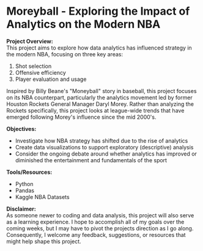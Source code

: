 # Moreyball - Exploring the Impact of Analytics on the Modern NBA 

**Project Overview:**<br>
This project aims to explore how data analytics has influenced strategy in the modern NBA, focusing on three key areas:

1. Shot selection<br>
3. Offensive efficiency<br>
3. Player evaluation and usage<br>

Inspired by Billy Beane's "Moneyball" story in baseball, this project focuses on its NBA counterpart, particularly the analytics movement led by former Houston Rockets General Manager Daryl Morey. Rather than analyzing the Rockets specifically, this project looks at league-wide trends that have emerged following Morey's influence since the mid 2000's.

**Objectives:**<br>
* Investigate how NBA strategy has shifted due to the rise of analytics
* Create data visualizations to support exploratory (descriptive) analysis
* Consider the ongoing debate around whether analytics has improved or diminished the entertainment and fundamentals of the sport

**Tools/Resources:**<br>
* Python
* Pandas
* Kaggle NBA Datasets

**Disclaimer:**<br>
As someone newer to coding and data analysis, this project will also serve as a learning experience. I hope to accomplish all of my goals over the coming weeks, but I may have to pivot the projects direction as I go along. Consequently, I welcome any feedback, suggestions, or resources that might help shape this project.
